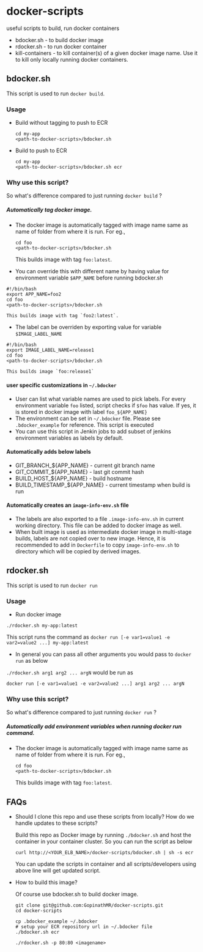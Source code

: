 # docker-scripts
useful scripts to build, run docker containers

* bdocker.sh - to build docker image
* rdocker.sh - to run docker container
* kill-containers - to kill container(s) of a given docker image name. Use it to kill only locally running docker containers.

## bdocker.sh
This script is used to run `docker build`.

### Usage
	
* Build without tagging to push to ECR
	
	```
	cd my-app
	<path-to-docker-scripts>/bdocker.sh 
	```
	
* Build to push to ECR
	
	```
	cd my-app
	<path-to-docker-scripts>/bdocker.sh ecr
	```
	
### Why use this script?

So what's difference compared to just running `docker build` ?	
##### Automatically tag docker image.
* The docker image is automatically tagged with image name same as name of folder from where it is run.
	For eg.,
	
	```
	cd foo
	<path-to-docker-scripts>/bdocker.sh
	```
	This builds image with tag `foo:latest`.
	
* You can override this with different name by having value for environment variable `$APP_NAME` before running bdocker.sh

```
#!/bin/bash
export APP_NAME=foo2
cd foo
<path-to-docker-scripts>/bdocker.sh
```
	This builds image with tag `foo2:latest`.

* The label can be overriden by exporting value for variable `$IMAGE_LABEL_NAME`

```
#!/bin/bash
export IMAGE_LABEL_NAME=release1
cd foo
<path-to-docker-scripts>/bdocker.sh
```

	This builds image `foo:release1`
	
#### user specific customizations in `~/.bdocker`

* User can list what variable names are used to pick labels. For every environment variable `foo` listed, script checks if `$foo` has value. If yes, it is stored in docker image with label `foo_${APP_NAME}` 
* The environment can be set in `~/.bdocker` file. Please see `.bdocker_example` for reference.  This script is executed 
* You can use this script in Jenkin jobs to add subset of jenkins environment variables as labels by default.

#### Automatically adds below labels
* GIT_BRANCH\_${APP_NAME} - current git branch name
* GIT_COMMIT\_${APP_NAME} - last git commit hash
* BUILD_HOST\_${APP_NAME} - build hostname
* BUILD_TIMESTAMP\_${APP_NAME} - current timestamp when build is run

#### Automatically creates an `image-info-env.sh` file
* The labels are also exported to a file `.image-info-env.sh` in current working directory. This file can be added to docker image as well.
* When built image is used as intermediate docker image in multi-stage builds, labels are not copied over to new image. Hence, it is recommended to add in `Dockerfile` to copy `image-info-env.sh` to directory which will be copied by derived images.

## rdocker.sh

This script is used to run `docker run`

### Usage

* Run docker image

```
./rdocker.sh my-app:latest
```

This script runs the command as
`docker run [-e var1=value1 -e var2=value2 ...] my-app:latest`

* In general you can pass all other arguments you would pass to `docker run` as below

`./rdocker.sh arg1 arg2 ... argN` would be run as

`docker run [-e var1=value1 -e var2=value2 ...] arg1 arg2 ... argN`

### Why use this script?

So what's difference compared to just running `docker run` ?

##### Automatically add environment variables when running docker run command.
* The docker image is automatically tagged with image name same as name of folder from where it is run.
	For eg.,
	
	```
	cd foo
	<path-to-docker-scripts>/bdocker.sh
	```
	This builds image with tag `foo:latest`.


## FAQs

* Should I clone this repo and use these scripts from locally? How do we handle updates to these scripts?

	Build this repo as Docker image by running `./bdocker.sh` and host the container in your container cluster. So you can run the script as below
	
	`curl http://<YOUR_ELB_NAME>/docker-scripts/bdocker.sh | sh -s ecr`

	You can update the scripts in container and all scripts/developers using above line will get updated script.
	
* How to build this image?
	
	Of course use bdocker.sh to build docker image.
	
	```
	git clone git@github.com:GopinathMR/docker-scripts.git
	cd docker-scripts
	
	cp .bdocker_example ~/.bdocker
	# setup your ECR repository url in ~/.bdocker file
	./bdocker.sh ecr
	
	./rdocker.sh -p 80:80 <imagename>
	```